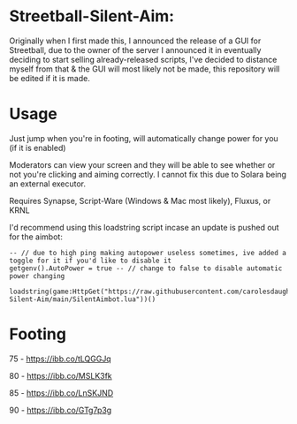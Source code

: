 # Streetball-Silent-Aim:

Originally when I first made this, I announced the release of a GUI for Streetball, due to the owner of the server I announced it in eventually deciding to start selling already-released scripts, I've decided to distance myself from that & the GUI will most likely not be made, this repository will be edited if it is made.

# Usage

Just jump when you're in footing, will automatically change power for you (if it is enabled)

Moderators can view your screen and they will be able to see whether or not you're clicking and aiming correctly. I cannot fix this due to Solara being an external executor.

Requires Synapse, Script-Ware (Windows & Mac most likely), Fluxus, or KRNL

I'd recommend using this loadstring script incase an update is pushed out for the aimbot:
```
-- // due to high ping making autopower useless sometimes, ive added a toggle for it if you'd like to disable it
getgenv().AutoPower = true -- // change to false to disable automatic power changing

loadstring(game:HttpGet("https://raw.githubusercontent.com/carolesdaughter/Streetball-Silent-Aim/main/SilentAimbot.lua"))()
```

# Footing

75 - https://ibb.co/tLQGGJq

80 - https://ibb.co/MSLK3fk

85 - https://ibb.co/LnSKJND

90 - https://ibb.co/GTg7p3g
